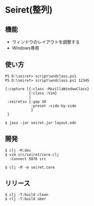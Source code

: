 # Seiret(整列)

## 機能

- ウィンドウのレイアウトを調整する
- Windows専用

## 使い方

```shell: ウィンドウクラス名を調べる
PS D:\seiret> script\wndclass.ps1
PS D:\seiret> script\wndclass.ps1 12345
```

```edn: layout.edn
{:capture [{:class :MozillaWindowClass}
           {:class :Vim}
           ]
 :seiretsu {:gap 10
            :preset :side-by-side
            }
 }
```

```
$ java -jar seiret.jar layout.edn
```

## 開発

```
$ clj -M:dev
$ vim src/seiret/core.clj
  :Connect 5876 src

$ clj -M -m seiret.core
```

## リリース

```
$ clj -T:build clean
$ clj -T:build uber
```
